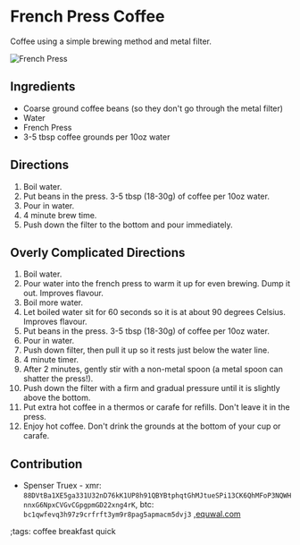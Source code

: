 # French Press Coffee

Coffee using a simple brewing method and metal filter.

![French Press](pix/french-press.webp)

## Ingredients

- Coarse ground coffee beans (so they don't go through the metal filter)
- Water
- French Press
- 3-5 tbsp coffee grounds per 10oz water

## Directions

1. Boil water.
2. Put beans in the press. 3-5 tbsp (18-30g) of coffee per 10oz water.
3. Pour in water.
4. 4 minute brew time.
5. Push down the filter to the bottom and pour immediately.

## Overly Complicated Directions

1. Boil water.
2. Pour water into the french press to warm it up for even
    brewing. Dump it out. Improves flavour.
3. Boil more water.
4. Let boiled water sit for 60 seconds so it is at about 90
   degrees Celsius. Improves flavour.
5. Put beans in the press. 3-5 tbsp (18-30g) of coffee per 10oz water.
6. Pour in water.
7. Push down filter, then pull it up so it rests just below the water line.
8. 4 minute timer.
9. After 2 minutes, gently stir with a non-metal spoon (a metal spoon can shatter the press!).
10. Push down the filter with a firm and gradual pressure until it is slightly above the bottom.
12. Put extra hot coffee in a thermos or carafe for refills. Don't leave it in the press.
13. Enjoy hot coffee. Don't drink the grounds at the bottom of your cup or carafe.

## Contribution

- Spenser Truex - xmr: `88DVtBa1XE5ga331U32nD76kK1UP8h91QBYBtphqtGhMJtueSPi13CK6QhMFoP3NQWHnnxG6NpxCVGvCGpgpmGD22xng4rK`, btc: `bc1qwfevq3h97z9crfrft3ym9r8pag5apmacm5dvj3` ,[equwal.com](https://equwal.com/donate.html)

;tags: coffee breakfast quick

